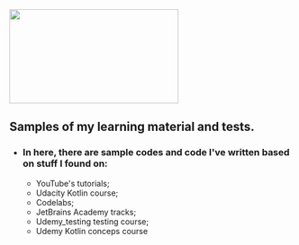 <img src="https://encrypted-tbn0.gstatic.com/images?q=tbn:ANd9GcSpM9j3Y1K8coolE7PhVzu9U_r-X1HLNZGswQ&usqp=CAU" width="300" height="168"/>

##  Samples of my learning material and tests.
- ### In here, there are sample codes and code I've written based on stuff I found on:
    -  YouTube's tutorials;
    -  Udacity Kotlin course;
    -  Codelabs;
    -  JetBrains Academy tracks;
    -  Udemy_testing testing course;
    -  Udemy Kotlin conceps course
